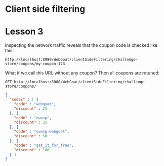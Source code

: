 # Client side filtering

# Lesson 3
Inspecting the network traffic reveals that the coupon code is checked like this:
```
http://localhost:8080/WebGoat/clientSideFiltering/challenge-store/coupons/my-coupon-123
```

What if we call this URL without any coupon? Then all coupons are retuned:
```
GET http://localhost:8080/WebGoat/clientSideFiltering/challenge-store/coupons/
```
```json
{
  "codes" : [ {
    "code" : "webgoat",
    "discount" : 25
  }, {
    "code" : "owasp",
    "discount" : 25
  }, {
    "code" : "owasp-webgoat",
    "discount" : 50
  }, {
    "code" : "get_it_for_free",
    "discount" : 100
  } ]
}
```